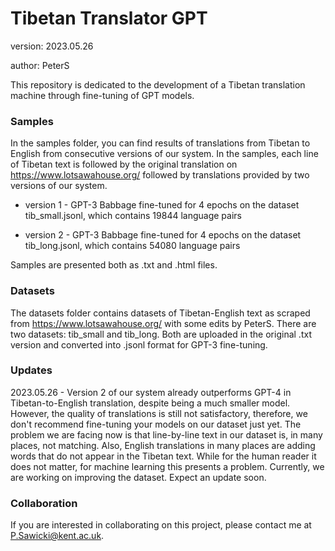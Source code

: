 # Tibetan Translator GPT

version: 2023.05.26

author: PeterS

This repository is dedicated to the development of a Tibetan translation machine through fine-tuning of GPT models.

### Samples

In the samples folder, you can find results of translations from Tibetan to English from consecutive versions of our system. In the samples, each line of Tibetan text is followed by the original translation on https://www.lotsawahouse.org/ followed by translations provided by two versions of our system.

* version 1 - GPT-3 Babbage fine-tuned for 4 epochs on the dataset tib_small.jsonl, which contains 19844 language pairs

* version 2 - GPT-3 Babbage fine-tuned for 4 epochs on the dataset tib_long.jsonl, which contains 54080 language pairs

Samples are presented both as .txt and .html files.

### Datasets

The datasets folder contains datasets of Tibetan-English text as scraped from https://www.lotsawahouse.org/ with some edits by PeterS. There are two datasets: tib_small and tib_long. Both are uploaded in the original .txt version and converted into .jsonl format for GPT-3 fine-tuning.

### Updates

2023.05.26 - Version 2 of our system already outperforms GPT-4 in Tibetan-to-English translation, despite being a much smaller model. However, the quality of translations is still not satisfactory, therefore, we don't recommend fine-tuning your models on our dataset just yet. The problem we are facing now is that line-by-line text in our dataset is, in many places, not matching. Also, English translations in many places are adding words that do not appear in the Tibetan text. While for the human reader it does not matter, for machine learning this presents a problem. Currently, we are working on improving the dataset. Expect an update soon.

### Collaboration

If you are interested in collaborating on this project, please contact me at P.Sawicki@kent.ac.uk.
